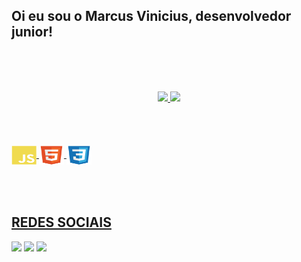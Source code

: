 ## Oi eu sou o Marcus Vinicius, desenvolvedor junior! 
<br><br><br>
<div align="center">
  <a href="https://www.linkedin.com/in/marcus-vinicius-391586173/">
  <img height="180em" src="https://github-readme-stats.vercel.app/api?username=Marcuss-Silva&show_icons=true&theme=dark&include_all_commits=true&count_private=true"/>
  <img height="180em" src="https://github-readme-stats.vercel.app/api/top-langs/?username=Marcuss-Silva&layout=compact&langs_count=7&theme=dark"/>
</div><br><br><br>

<div style="display: inline_block"><br>
  
  <img align="center" alt="Rafa-Js" height="30" width="40" src="https://raw.githubusercontent.com/devicons/devicon/master/icons/javascript/javascript-plain.svg">
  
  <img align="center" alt="Rafa-HTML" height="30" width="40" src="https://raw.githubusercontent.com/devicons/devicon/master/icons/html5/html5-original.svg">
  <img align="center" alt="Rafa-CSS" height="30" width="40" src="https://raw.githubusercontent.com/devicons/devicon/master/icons/css3/css3-original.svg">
  
</div><br><br><br>
  
  ## REDES SOCIAIS
 
<div> 
  <a href="https://api.whatsapp.com/send?phone=5551993395837&text=Ol%C3%A1%20Marcus%20%F0%9F%98%80" target="_blank"><img src="https://img.shields.io/badge/WhatsApp-25D366?style=for-the-badge&logo=whatsapp&logoColor=white" target="_blank"></a>
  <a href="https://www.instagram.com/neguu_marcus/" target="_blank"><img src="https://img.shields.io/badge/-Instagram-%23E4405F?style=for-the-badge&logo=instagram&logoColor=white" target="_blank"></a>
  <a href="https://www.linkedin.com/in/marcus-vinicius-391586173/" target="_blank"><img src="https://img.shields.io/badge/-LinkedIn-%230077B5?style=for-the-badge&logo=linkedin&logoColor=white" target="_blank"></a> 
</div>
